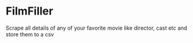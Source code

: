 # FilmFiller
Scrape all details of any of your favorite movie like director, cast etc and store them to a csv
